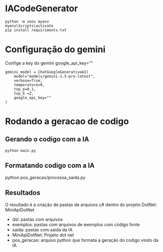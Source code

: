 # IACodeGenerator

```
python -m venv myenv
myenv\Scripts\activate
pip install requiriments.txt

```

# Configuração do gemini 

Confige a key do gemini google_api_key="" 

```
gemini_model = ChatGoogleGenerativeAI(
    model="models/gemini-1.5-pro-latest",
    verbose=True,
    temperature=0,
    top_p=0.1,
    top_k =2,
    google_api_key=""
)
```

# Rodando a geracao de codigo 

## Gerando o codigo com a IA

```
python main.py

```

## Formatando codigo com a IA 

python pos_geracao/processa_saida.py


## Resultados 


O resultado é a criação de pastas de arquivos c# dentro do projeto DotNet: MiniApiDotNet


- dsl: pastas com arquivos  
- exemplos: pastas com arquivos de exemplos com código fonte 
- saida: pastas com saida da IA
- MiniApiDotNet: Projeto dot net
- pos_geracao: arquivo python que formata a geração do codigo vindo da IA